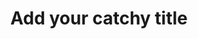 ---
title: Add your catchy title
description: What is this page about?
date:
type: website
layout: page.liquid
keyword: about
tags: pages
permalink: '{{ title | slugify }}.html'
eleventyNavigation:
  key: '{{ title | slugify }}'
  title: About
  order: 2
content_blocks: 
---